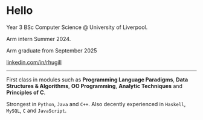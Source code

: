 # Hello

Year 3 BSc Computer Science @ University of Liverpool.  

Arm intern Summer 2024.

Arm graduate from September 2025

[linkedin.com/in/rhugill](https://linkedin.com/in/rhugill)

---

First class in modules such as **Programming Language Paradigms**, **Data Structures & Algorithms**, **OO Programming**, **Analytic Techniques** and **Principles of C**.

Strongest in `Python`, `Java` and `C++`. Also decently experienced in `Haskell`, `MySQL`, `C` and `JavaScript`.





 

